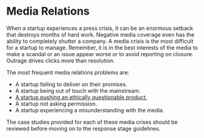 # Media Relations
When a startup experiences a press crisis, it can be an enormous setback that destroys months of hard work. Negative media coverage even has the ability to completely shutter a company. A media crisis is the most difficult for a startup to manage. Remember, it is in the best interests of the media to make a scandal or an issue appear worse or to avoid reporting on closure. Outrage drives clicks more than resolution.

The most frequent media relations problems are:
* A startup failing to deliver on their promises.
* A startup being out of touch with the mainstream.
* [A startup pushing an ethically questionable product.](https://github.com/jonwestenberg/Crisis-management/blob/master/Media_relations/%23Case_study-unethical_product_shitstorm.md#the-unethical-product-shit-storm)
* A startup not asking permission.
* A startup experiencing a misunderstanding with the media. 

The case studies provided for each of these media crises should be reviewed before moving on to the response stage guidelines. 
